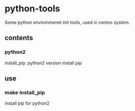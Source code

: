 # python-tools
Some python environmenet init tools, used in centos system.


## contents
### python2
install_pip: python2 version install pip

## use
### make install_pip
install pip for python2
